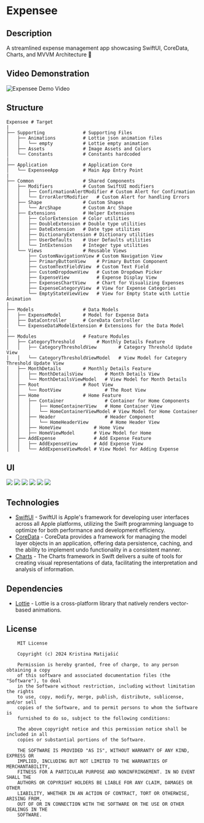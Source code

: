 # Expensee

## Description

A streamlined expense management app showcasing SwiftUI, CoreData, Charts, and MVVM Architecture 📲

## Video Demonstration

![Expensee Demo Video](ExpenseeDemoGif.gif)

## Structure
    
    Expensee # Target
    |
    ├── Supporting              # Supporting Files
    │   ├── Animations          # Lottie json animation files
    │   │   └── empty           # Lottie empty animation
    │   ├── Assets              # Image Assets and Colors
    │   └── Constants           # Constants hardcoded
    |
    ├── Application             # Application Core
    │   └── ExpenseeApp         # Main App Entry Point
    |
    ├── Common                  # Shared Components
    │   ├── Modifiers           # Custom SwiftUI modifiers
    │   │   ├── ConfirmationAlertModifier # Custom Alert for Confirmation
    │   │   └── ErrorAlertModifier   # Custom Alert for handling Errors
    │   ├── Shape               # Custom Shapes
    │   │   └── ArcShape        # Custom Arc Shape
    │   ├── Extensions          # Helper Extensions
    │   │   ├── ColorExtension  # Color utilities
    │   │   ├── DoubleExtension # Double type utilities
    │   │   ├── DateExtension   # Date type utilities
    │   │   ├── DictionaryExtension # Dictionary utilities
    │   │   ├── UserDefaults    # User Defaults utilities
    │   │   └── IntExtension    # Integer type utilities
    │   └── Views               # Reusable Views
    │       ├── CustomNavigationView # Custom Navigation View
    │       ├── PrimaryButtonView    # Primary Button Component
    │       ├── CustomTextFieldView  # Custom Text Field
    │       ├── CustomDropdownView   # Custom Dropdown Picker
    │       ├── ExpenseView          # Expense Display View
    │       ├── ExpensesChartView    # Chart for Visualizing Expenses
    │       ├── ExpenseCategoryView  # View for Expense Categories
    │       └── EmptyStateViewView   # View for Empty State with Lottie Animation
    |
    ├── Models                  # Data Models
    │   ├── ExpenseModel        # Model for Expense Data
    │   ├── DataController      # CoreData Controller
    │   └── ExpenseDataModelExtension # Extensions for the Data Model
    |
    ├── Modules                 # Feature Modules
    │   ├── CategoryThreshold        # Monthly Details Feature
    │   │   ├── CategoryThresholdView        # Category Threshold Update View
    │   │   └── CategoryThresholdViewModel   # View Model for Category Threshold Update View
    │   ├── MonthDetails        # Monthly Details Feature
    │   │   ├── MonthDetailsView        # Month Details View
    │   │   └── MonthDetailsViewModel   # View Model for Month Details
    │   ├── Root                # Root View
    │   │   └── RootView                # The Root View
    │   ├── Home                # Home Feature
    │   │   ├── Container               # Container for Home Components
    │   │   │   ├── HomeContainerView   # Home Container View
    │   │   │   └── HomeContainerViewModel # View Model for Home Container
    │   │   ├── Header                  # Header Component
    │   │   │   └── HomeHeaderView        # Home Header View
    │   │   ├── HomeView            # Home View
    │   │   ├── HomeViewModel       # View Model for Home
    │   ├── AddExpense              # Add Expense Feature
    │   │   ├── AddExpenseView      # Add Expense View
    │   │   └── AddExpenseViewModel # View Model for Adding Expense
    
## UI

![](image01.png) ![](image02.png) ![](image03.png) ![](image04.png) ![](image05.png) ![](image06.png)

    
## Technologies

- [SwiftUI](https://developer.apple.com/documentation/swiftui/) - SwiftUI is Apple's framework for developing user interfaces across all Apple platforms, utilizing the Swift programming language to optimize for both performance and development efficiency.
- [CoreData](https://developer.apple.com/documentation/coredata) - CoreData provides a framework for managing the model layer objects in an application, offering data persistence, caching, and the ability to implement undo functionality in a consistent manner.
- [Charts](https://developer.apple.com/documentation/charts) - The Charts framework in Swift delivers a suite of tools for creating visual representations of data, facilitating the interpretation and analysis of information.

## Dependencies

- [Lottie](https://github.com/airbnb/lottie-ios) - Lottie is a cross-platform library that natively renders vector-based animations.

## License

```
    MIT License

    Copyright (c) 2024 Kristina Matijašić

    Permission is hereby granted, free of charge, to any person obtaining a copy
    of this software and associated documentation files (the "Software"), to deal
    in the Software without restriction, including without limitation the rights
    to use, copy, modify, merge, publish, distribute, sublicense, and/or sell
    copies of the Software, and to permit persons to whom the Software is
    furnished to do so, subject to the following conditions:

    The above copyright notice and this permission notice shall be included in all
    copies or substantial portions of the Software.

    THE SOFTWARE IS PROVIDED "AS IS", WITHOUT WARRANTY OF ANY KIND, EXPRESS OR
    IMPLIED, INCLUDING BUT NOT LIMITED TO THE WARRANTIES OF MERCHANTABILITY,
    FITNESS FOR A PARTICULAR PURPOSE AND NONINFRINGEMENT. IN NO EVENT SHALL THE
    AUTHORS OR COPYRIGHT HOLDERS BE LIABLE FOR ANY CLAIM, DAMAGES OR OTHER
    LIABILITY, WHETHER IN AN ACTION OF CONTRACT, TORT OR OTHERWISE, ARISING FROM,
    OUT OF OR IN CONNECTION WITH THE SOFTWARE OR THE USE OR OTHER DEALINGS IN THE
    SOFTWARE.

```
